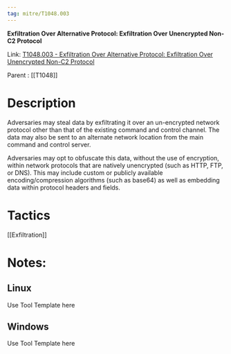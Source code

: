 ```yaml
---
tag: mitre/T1048.003
---
```


**Exfiltration Over Alternative Protocol: Exfiltration Over Unencrypted Non-C2 Protocol**

Link: [T1048.003 - Exfiltration Over Alternative Protocol: Exfiltration Over Unencrypted Non-C2 Protocol](https://attack.mitre.org/techniques/T1048/003)

Parent : [[T1048]]


# Description

Adversaries may steal data by exfiltrating it over an un-encrypted network protocol other than that of the existing command and control channel. The data may also be sent to an alternate network location from the main command and control server. 

Adversaries may opt to obfuscate this data, without the use of encryption, within network protocols that are natively unencrypted (such as HTTP, FTP, or DNS). This may include custom or publicly available encoding/compression algorithms (such as base64) as well as embedding data within protocol headers and fields. 

# Tactics


[[Exfiltration]]


# Notes:

## Linux

Use Tool Template here

## Windows

Use Tool Template here